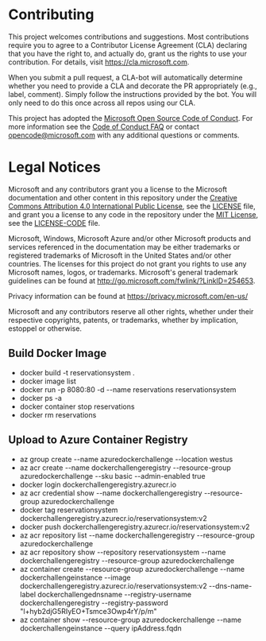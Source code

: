 
# Contributing

This project welcomes contributions and suggestions.  Most contributions require you to agree to a
Contributor License Agreement (CLA) declaring that you have the right to, and actually do, grant us
the rights to use your contribution. For details, visit https://cla.microsoft.com.

When you submit a pull request, a CLA-bot will automatically determine whether you need to provide
a CLA and decorate the PR appropriately (e.g., label, comment). Simply follow the instructions
provided by the bot. You will only need to do this once across all repos using our CLA.

This project has adopted the [Microsoft Open Source Code of Conduct](https://opensource.microsoft.com/codeofconduct/).
For more information see the [Code of Conduct FAQ](https://opensource.microsoft.com/codeofconduct/faq/) or
contact [opencode@microsoft.com](mailto:opencode@microsoft.com) with any additional questions or comments.

# Legal Notices

Microsoft and any contributors grant you a license to the Microsoft documentation and other content
in this repository under the [Creative Commons Attribution 4.0 International Public License](https://creativecommons.org/licenses/by/4.0/legalcode),
see the [LICENSE](LICENSE) file, and grant you a license to any code in the repository under the [MIT License](https://opensource.org/licenses/MIT), see the
[LICENSE-CODE](LICENSE-CODE) file.

Microsoft, Windows, Microsoft Azure and/or other Microsoft products and services referenced in the documentation
may be either trademarks or registered trademarks of Microsoft in the United States and/or other countries.
The licenses for this project do not grant you rights to use any Microsoft names, logos, or trademarks.
Microsoft's general trademark guidelines can be found at http://go.microsoft.com/fwlink/?LinkID=254653.

Privacy information can be found at https://privacy.microsoft.com/en-us/

Microsoft and any contributors reserve all other rights, whether under their respective copyrights, patents,
or trademarks, whether by implication, estoppel or otherwise.

## Build Docker Image

- docker build -t reservationsystem .
- docker image list
- docker run -p 8080:80 -d --name reservations reservationsystem
- docker ps -a
- docker container stop reservations
- docker rm reservations
## Upload to Azure Container Registry

- az group create --name azuredockerchallenge --location westus
- az acr create --name dockerchallengeregistry --resource-group azuredockerchallenge --sku basic --admin-enabled true
- docker login dockerchallengeregistry.azurecr.io
- az acr credential show --name dockerchallengeregistry --resource-group azuredockerchallenge
- docker tag reservationsystem dockerchallengeregistry.azurecr.io/reservationsystem:v2
- docker push dockerchallengeregistry.azurecr.io/reservationsystem:v2
- az acr repository list --name dockerchallengeregistry --resource-group azuredockerchallenge
- az acr repository show --repository reservationsystem --name dockerchallengeregistry --resource-group azuredockerchallenge
- az container create --resource-group azuredockerchallenge --name dockerchallengeinstance --image dockerchallengeregistry.azurecr.io/reservationsystem:v2 --dns-name-label dockerchallengednsname --registry-username dockerchallengeregistry --registry-password "l+hyb2djG5RIyEO+Tsmce3Owp4rY/p/m"
- az container show --resource-group azuredockerchallenge --name dockerchallengeinstance --query ipAddress.fqdn